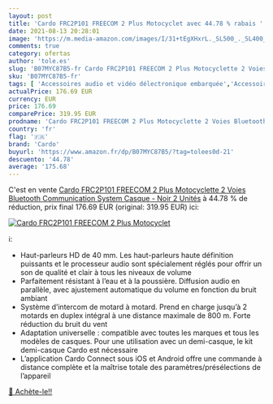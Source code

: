 ```yaml
---
layout: post
title: 'Cardo FRC2P101 FREECOM 2 Plus Motocyclet avec 44.78 % rabais '
date: 2021-08-13 20:28:01
image: 'https://m.media-amazon.com/images/I/31+tEgXHxrL._SL500_._SL400_.jpg'
comments: true
category: ofertas
author: 'tole.es'
slug: 'B07MYC87B5-fr Cardo FRC2P101 FREECOM 2 Plus Motocyclette 2 Voies...'
sku: 'B07MYC87B5-fr'
tags: [ 'Accessoires audio et vidéo délectronique embarquée','Accessoires électronique embarquée','Electronique embarquée des véhicules','High-Tech','cardo', ]
actualPrice: 176.69 EUR
currency: EUR
price: 176.69
comparePrice: 319.95 EUR
prodname: 'Cardo FRC2P101 FREECOM 2 Plus Motocyclette 2 Voies Bluetooth Communication System Casque - Noir  2 Unités'
country: 'fr'
flag: '🇫🇷'
brand: 'Cardo'
buyurl: 'https://www.amazon.fr/dp/B07MYC87B5/?tag=tolees0d-21'
descuento: '44.78'
average: '175.68'
---
```


C'est en vente [Cardo FRC2P101 FREECOM 2 Plus Motocyclette 2 Voies Bluetooth Communication System Casque - Noir  2 Unités](https://www.amazon.fr/dp/B07MYC87B5/?tag=tolees0d-21)  à  44.78 % de réduction, prix final  176.69 EUR (original: 319.95 EUR) ici:

[![Cardo FRC2P101 FREECOM 2 Plus Motocyclet](https://m.media-amazon.com/images/I/31+tEgXHxrL._SL500_._SL400_.jpg)](https://www.amazon.fr/dp/B07MYC87B5/?tag=tolees0d-21)

ℹ️:

- Haut-parleurs HD de 40 mm. Les haut-parleurs haute définition puissants et le processeur audio sont spécialement réglés pour offrir un son de qualité et clair à tous les niveaux de volume
- Parfaitement résistant à l’eau et à la poussière. Diffusion audio en parallèle, avec ajustement automatique du volume en fonction du bruit ambiant
- Système d’intercom de motard à motard. Prend en charge jusqu’à 2 motards en duplex intégral à une distance maximale de 800 m. Forte réduction du bruit du vent
- Adaptation universelle : compatible avec toutes les marques et tous les modèles de casques. Pour une utilisation avec un demi-casque, le kit demi-casque Cardo est nécessaire
- L’application Cardo Connect sous iOS et Android offre une commande à distance complète et la maîtrise totale des paramètres/présélections de l’appareil

[🛒 Achète-le!!](https://www.amazon.fr/dp/B07MYC87B5/?tag=tolees0d-21)
